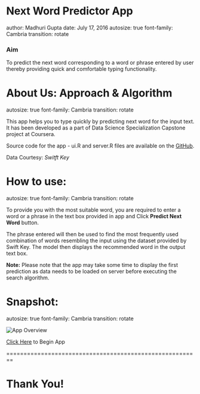 Next Word Predictor App
========================================================
author: Madhuri Gupta
date: July 17, 2016
autosize: true
font-family: Cambria
transition: rotate

### Aim

To predict the next word corresponding to a word or phrase entered by user thereby providing quick and comfortable typing functionality.


About Us: Approach & Algorithm
========================================================
autosize: true
font-family: Cambria
transition: rotate

This app helps you to type quickly by predicting next word for the input text.   
It has been developed as a part of Data Science Specialization Capstone project at Coursera. 
  
  
  
Source code for the app - ui.R and server.R files are available on the [GitHub](https://github.com/madhuri333/ShinyApp).  
  
Data Courtesy: *Switft Key*

How to use:
========================================================
autosize: true
font-family: Cambria
transition: rotate

To provide you with the most suitable word, you are required to enter a word or a phrase in the text box provided in app and Click **Predict Next Word** button.    
  
The phrase entered will then be used to find the most frequently used combination of words resembling the input using the dataset provided by Swift Key. The model then displays the recommended word in the output text box.  
  
**Note:** Please note that the app may take some time to display the first prediction as data needs to be loaded on server before executing the search algorithm.    

Snapshot:
========================================================
autosize: true
font-family: Cambria
transition: rotate

![App Overview](https://cloud.githubusercontent.com/assets/15130682/16863012/625e838e-4a14-11e6-8103-d8387edd077c.jpg)
  
  
[Click Here](https://madhuri8933.shinyapps.io/Next_Word_Predictor/) to Begin App

   
========================================================

# Thank You!
